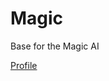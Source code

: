 # Magic
Base for the Magic AI

<a href="https://github.com/LouisIV/Magic/tree/master/Profile" title="Title">Profile</a>

